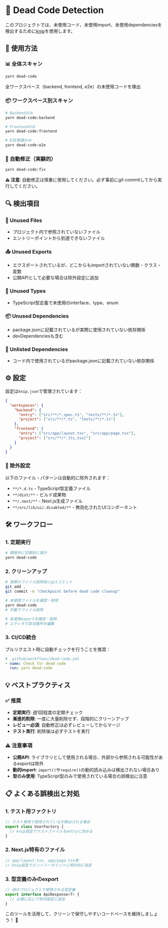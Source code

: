 # 🧹 Dead Code Detection

このプロジェクトでは、未使用コード、未使用import、未使用dependenciesを検出するために[knip](https://knip.dev/)を使用します。

## 🚀 使用方法

### 📊 全体スキャン
```bash
yarn dead-code
```
全ワークスペース（backend, frontend, e2e）の未使用コードを検出

### 📦 ワークスペース別スキャン
```bash
# Backendのみ
yarn dead-code:backend

# Frontendのみ
yarn dead-code:frontend

# E2E関連のみ
yarn dead-code:e2e
```

### 🔧 自動修正（実験的）
```bash
yarn dead-code:fix
```
**⚠️ 注意**: 自動修正は慎重に使用してください。必ず事前にgit commitしてから実行してください。

## 🔍 検出項目

### 📂 Unused Files
- プロジェクト内で参照されていないファイル
- エントリーポイントから到達できないファイル

### 📤 Unused Exports
- エクスポートされているが、どこからもimportされていない関数・クラス・変数
- 公開APIとして必要な場合は除外設定に追加

### 📝 Unused Types
- TypeScript型定義で未使用のinterface、type、enum

### 📦 Unused Dependencies
- package.jsonに記載されているが実際に使用されていない依存関係
- devDependenciesも含む

### 🔗 Unlisted Dependencies
- コード内で使用されているがpackage.jsonに記載されていない依存関係

## ⚙️ 設定

設定は`knip.json`で管理されています：

```json
{
  "workspaces": {
    "backend": {
      "entry": ["src/**/*.spec.ts", "tests/**/*.ts"],
      "project": ["src/**/*.ts", "tests/**/*.ts"]
    },
    "frontend": {
      "entry": ["src/app/layout.tsx", "src/app/page.tsx"],
      "project": ["src/**/*.{ts,tsx}"]
    }
  }
}
```

### 🚫 除外設定

以下のファイル・パターンは自動的に除外されます：
- `**/*.d.ts` - TypeScript型定義ファイル
- `**/dist/**` - ビルド成果物
- `**/.next/**` - Next.js生成ファイル
- `**/src/lib/ui/.disabled/**` - 無効化されたUIコンポーネント

## 🛠️ ワークフロー

### 1. 定期実行
```bash
# 開発中に定期的に実行
yarn dead-code
```

### 2. クリーンアップ
```bash
# 実際のファイル削除前にgitコミット
git add .
git commit -m "checkpoint before dead code cleanup"

# 未使用ファイルを確認・削除
yarn dead-code
# 手動でファイル削除

# 未使用exportを確認・削除
# エディタで該当箇所を編集
```

### 3. CI/CD統合
プルリクエスト時に自動チェックを行うことを推奨：
```yaml
# .github/workflows/dead-code.yml
- name: Check for dead code
  run: yarn dead-code
```

## 💡 ベストプラクティス

### ✅ 推奨
- **定期実行**: 週1回程度の定期チェック
- **漸進的削除**: 一度に大量削除せず、段階的にクリーンアップ
- **レビュー必須**: 自動修正は必ずレビューしてからマージ
- **テスト実行**: 削除後は必ずテストを実行

### ⚠️ 注意事項
- **公開API**: ライブラリとして使用される場合、外部から参照される可能性があるexportは除外
- **動的import**: `import()`や`require()`の動的読み込みは検出されない場合あり
- **型のみ使用**: TypeScript型のみで使用されている場合の誤検出に注意

## 📋 よくある誤検出と対処

### 1. テスト用ファクトリ
```typescript
// テスト専用で使用されているが検出される場合
export class UserFactory {
  // knip設定でテストファイルをentryに含める
}
```

### 2. Next.js特有のファイル
```typescript
// app/layout.tsx, app/page.tsx等
// knip設定でエントリーポイントに明示的に指定
```

### 3. 型定義のみのexport
```typescript
// 他のプロジェクトで使用される型定義
export interface ApiResponse<T> {
  // 必要に応じて除外設定に追加
}
```

このツールを活用して、クリーンで保守しやすいコードベースを維持しましょう！ 🚀